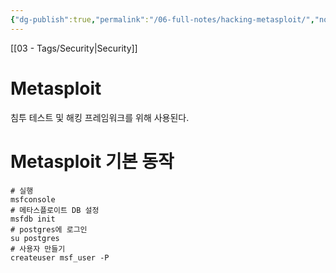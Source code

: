 ```yaml
---
{"dg-publish":true,"permalink":"/06-full-notes/hacking-metasploit/","noteIcon":""}
---
```


[[03 - Tags/Security\|Security]]
# Metasploit

침투 테스트 및 해킹 프레임워크를 위해 사용된다.

# Metasploit 기본 동작

```Shell
# 실행
msfconsole
# 메타스플로이트 DB 설정
msfdb init
# postgres에 로그인
su postgres
# 사용자 만들기
createuser msf_user -P
```